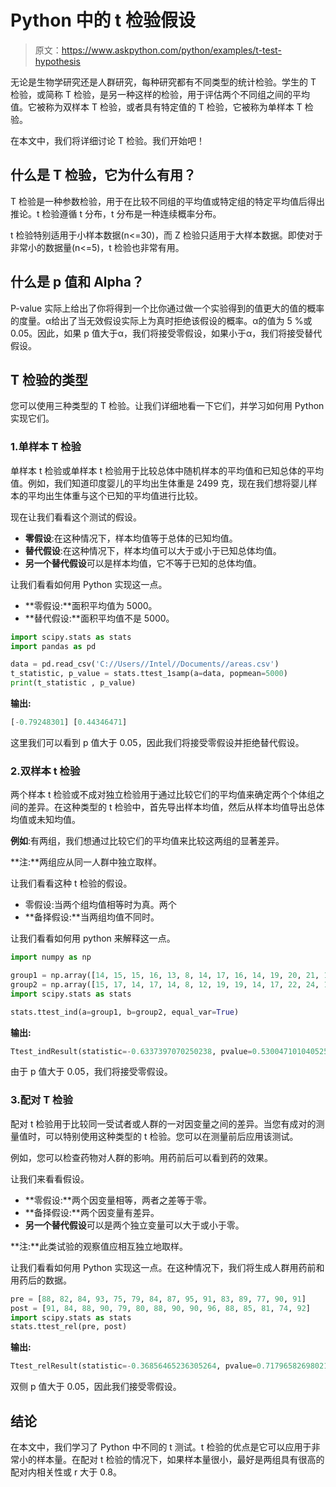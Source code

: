 # Python 中的 t 检验假设

> 原文：<https://www.askpython.com/python/examples/t-test-hypothesis>

无论是生物学研究还是人群研究，每种研究都有不同类型的统计检验。学生的 T 检验，或简称 T 检验，是另一种这样的检验，用于评估两个不同组之间的平均值。它被称为双样本 T 检验，或者具有特定值的 T 检验，它被称为单样本 T 检验。

在本文中，我们将详细讨论 T 检验。我们开始吧！

## 什么是 T 检验，它为什么有用？

T 检验是一种参数检验，用于在比较不同组的平均值或特定组的特定平均值后得出推论。t 检验遵循 t 分布，t 分布是一种连续概率分布。

t 检验特别适用于小样本数据(n<=30)，而 Z 检验只适用于大样本数据。即使对于非常小的数据量(n<=5)，t 检验也非常有用。

## 什么是 p 值和 Alpha？

P-value 实际上给出了你将得到一个比你通过做一个实验得到的值更大的值的概率的度量。α给出了当无效假设实际上为真时拒绝该假设的概率。α的值为 5 %或 0.05。因此，如果 p 值大于α，我们将接受零假设，如果小于α，我们将接受替代假设。

## T 检验的类型

您可以使用三种类型的 T 检验。让我们详细地看一下它们，并学习如何用 Python 实现它们。

### 1.单样本 T 检验

单样本 t 检验或单样本 t 检验用于比较总体中随机样本的平均值和已知总体的平均值。例如，我们知道印度婴儿的平均出生体重是 2499 克，现在我们想将婴儿样本的平均出生体重与这个已知的平均值进行比较。

现在让我们看看这个测试的假设。

*   **零假设**:在这种情况下，样本均值等于总体的已知均值。
*   **替代假设**:在这种情况下，样本均值可以大于或小于已知总体均值。
*   **另一个替代假设**可以是样本均值，它不等于已知的总体均值。

让我们看看如何用 Python 实现这一点。

*   **零假设:**面积平均值为 5000。
*   **替代假设:**面积平均值不是 5000。

```py
import scipy.stats as stats
import pandas as pd

data = pd.read_csv('C://Users//Intel//Documents//areas.csv')
t_statistic, p_value = stats.ttest_1samp(a=data, popmean=5000)
print(t_statistic , p_value)

```

**输出:**

```py
[-0.79248301] [0.44346471]

```

这里我们可以看到 p 值大于 0.05，因此我们将接受零假设并拒绝替代假设。

### 2.双样本 t 检验

两个样本 t 检验或不成对独立检验用于通过比较它们的平均值来确定两个个体组之间的差异。在这种类型的 t 检验中，首先导出样本均值，然后从样本均值导出总体均值或未知均值。

**例如**:有两组，我们想通过比较它们的平均值来比较这两组的显著差异。

**注:**两组应从同一人群中独立取样。

让我们看看这种 t 检验的假设。

*   零假设:当两个组均值相等时为真。两个
*   **备择假设:**当两组均值不同时。

让我们看看如何用 python 来解释这一点。

```py
import numpy as np

group1 = np.array([14, 15, 15, 16, 13, 8, 14, 17, 16, 14, 19, 20, 21, 15, 15, 16, 16, 13, 14, 12])
group2 = np.array([15, 17, 14, 17, 14, 8, 12, 19, 19, 14, 17, 22, 24, 16, 13, 16, 13, 18, 15, 13])
import scipy.stats as stats

stats.ttest_ind(a=group1, b=group2, equal_var=True)

```

**输出:**

```py
Ttest_indResult(statistic=-0.6337397070250238, pvalue=0.5300471010405257)

```

由于 p 值大于 0.05，我们将接受零假设。

### 3.配对 T 检验

配对 t 检验用于比较同一受试者或人群的一对因变量之间的差异。当您有成对的测量值时，可以特别使用这种类型的 t 检验。您可以在测量前后应用该测试。

例如，您可以检查药物对人群的影响。用药前后可以看到药的效果。

让我们来看看假设。

*   **零假设:**两个因变量相等，两者之差等于零。
*   **备择假设:**两个因变量有差异。
*   **另一个替代假设**可以是两个独立变量可以大于或小于零。

**注:**此类试验的观察值应相互独立地取样。

让我们看看如何用 Python 实现这一点。在这种情况下，我们将生成人群用药前和用药后的数据。

```py
pre = [88, 82, 84, 93, 75, 79, 84, 87, 95, 91, 83, 89, 77, 90, 91]
post = [91, 84, 88, 90, 79, 80, 88, 90, 90, 96, 88, 85, 81, 74, 92]
import scipy.stats as stats
stats.ttest_rel(pre, post)

```

**输出:**

```py
Ttest_relResult(statistic=-0.36856465236305264, pvalue=0.7179658269802107)

```

双侧 p 值大于 0.05，因此我们接受零假设。

## 结论

在本文中，我们学习了 Python 中不同的 t 测试。t 检验的优点是它可以应用于非常小的样本量。在配对 t 检验的情况下，如果样本量很小，最好是两组具有很高的配对内相关性或 r 大于 0.8。